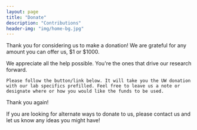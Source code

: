 ```yaml
---
layout: page
title: "Donate"
description: "Contributions"
header-img: "img/home-bg.jpg"
---
```


Thank you for considering us to make a donation!  We are grateful for any amount you can offer us, $1 or $1000.

We appreciate all the help possible.  You're the ones that drive our research forward.

	Please follow the button/link below. It will take you the UW donation with our lab specifics prefilled. Feel free to leave us a note or designate where or how you would like the funds to be used.

Thank you again!

If you are looking for alternate ways to donate to us, please contact us and let us know any ideas you might have!

